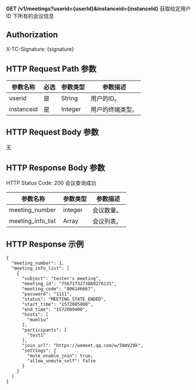 **GET    /v1/meetings?userid={userId}&instanceid={instanceId}**
获取给定用户 ID 下所有的会议信息
## Authorization
X-TC-Signature: {signature}
## HTTP Request Path 参数

| 参数名称 |必选|参数类型|参数描述 |
|---------|---------|---------|---------|
| userid | 是 | String|用户的ID。 |
| instanceid| 是 | Integer|用户的终端类型。 |

## HTTP Request Body 参数
无

## HTTP Response Body 参数
HTTP Status Code: 200
会议查询成功

| 参数名称 |参数类型 | 参数描述 |
|---------|---------|---------|
| meeting_number | integer | 会议数量。  |
|meeting_info_list  | Array | 会议列表。  |

## HTTP Response 示例
```
{  
  "meeting_number": 1,  
  "meeting_info_list": [    
    {      
      "subject": "tester's meeting",      
      "meeting_id": "7567173273889276131",      
      "meeting_code": "806146667",      
      "password": "1111",      
      "status": "MEETING_STATE_ENDED",      
      "start_time": "1572085800",      
      "end_time": "1572089400",      
      "hosts": [        
        "mumliu"      
      ],      
      "participants": [        
        "test1"      
      ],      
      "join_url": "https://wemeet.qq.com/w/5NmV29k",      
      "settings": {        
        "mute_enable_join": true,        
        "allow_unmute_self": false      
      }    
    }  
  ]
}

```
